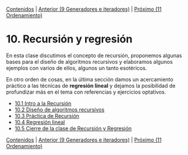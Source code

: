 [Contenidos](../Contenidos.md) \| [Anterior (9 Generadores e iteradores)](../09_Generadores_e_Iteradores/00_Resumen.md) \| [Próximo (11 Ordenamiento)](../11_Ordenamiento/00_Resumen.md)

# 10. Recursión y regresión
En esta clase discutimos el concepto de recursión, proponemos algunas bases para el diseño de algoritmos recursivos y elaboramos algunos ejemplos con varios de ellos, algunos un tanto esotéricos.

En otro orden de cosas, en la última sección damos un acercamiento práctico a las técnicas  de **regresión lineal** y dejamos la posibilidad de profundizar más en el tema con referencias y ejercicios optativos. 

* [10.1 Intro a la Recursión](01_Recursion.md)
* [10.2 Diseño de algoritmos recursivos](02_Diseno_Recursivo.md)
* [10.3 Práctica de Recursión](03_EjerciciosRec.md)
* [10.4 Regresión lineal](04_Regresion_Lineal.md)
* [10.5 Cierre de la clase de Recursión y Regresión](05_Cierre.md)


[Contenidos](../Contenidos.md) \| [Anterior (9 Generadores e iteradores)](../09_Generadores_e_Iteradores/00_Resumen.md) \| [Próximo (11 Ordenamiento)](../11_Ordenamiento/00_Resumen.md)
